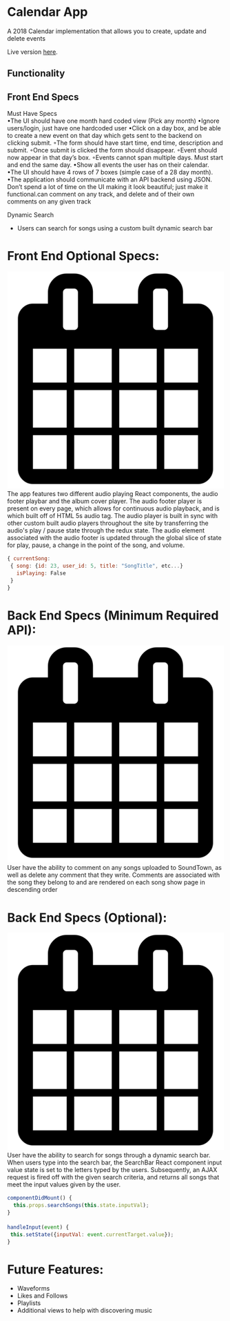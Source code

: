 # Calendar App

A 2018 Calendar implementation that allows you to create, update and delete events

Live version [here](http://soundtown.herokuapp.com/#/).

## Functionality

## Front End Specs

Must Have Specs  
•The UI should have one month hard coded view (Pick any month)
•Ignore users/login, just have one hardcoded user
•Click on a day box, and be able to create a new event on that day which gets sent to the backend on clicking submit.
 ◦The form should have start time, end time, description and submit.
 ◦Once submit is clicked the form should disappear.
 ◦Event should now appear in that day’s box.
 ◦Events cannot span multiple days. Must start and end the same day.
•Show all events the user has on their calendar.
•The UI should have 4 rows of 7 boxes (simple case of a 28 day month).
•The application should communicate with an API backend using JSON. Don’t spend a lot of time on the UI making it look beautiful; just make it functional.can comment on any track, and delete and of their own comments on any given track

Dynamic Search
  * Users can search for songs using a custom built dynamic search bar

# Front End Optional Specs:
![Optional Text](./app/assets/images/cal.png)
The app features two different audio playing React components, the audio footer playbar and the album cover player.  The audio footer player is present on every page, which allows for continuous audio playback, and is which built off of HTML 5s audio tag. The audio player is built in sync with other custom built audio players throughout the site by transferring the audio's play / pause state through the redux state.  The audio element associated with the audio footer is updated through the global slice of state for play, pause, a change in the point of the song, and volume.

```javascript
{ currentSong:
 { song: {id: 23, user_id: 5, title: "SongTitle", etc...}
   isPlaying: False
 }
}
```

# Back End Specs (Minimum Required API):
![Optional Text](./app/assets/images/cal.png)
User have the ability to comment on any songs uploaded to SoundTown, as well as delete any comment that they write.  Comments are associated with the song they belong to and are rendered on each song show page in descending order

# Back End Specs (Optional):
![Optional Text](./app/assets/images/cal.png)
User have the ability to search for songs through a dynamic search bar.  When users type into the search bar, the SearchBar React component input value state is set to the letters typed by the users.  Subsequently, an AJAX request is fired off with the given search criteria, and returns all songs that meet the input values given by the user.

```javascript
componentDidMount() {
  this.props.searchSongs(this.state.inputVal);
}

handleInput(event) {
 this.setState({inputVal: event.currentTarget.value});
}
```

# Future Features:
* Waveforms
* Likes and Follows
* Playlists
* Additional views to help with discovering music
